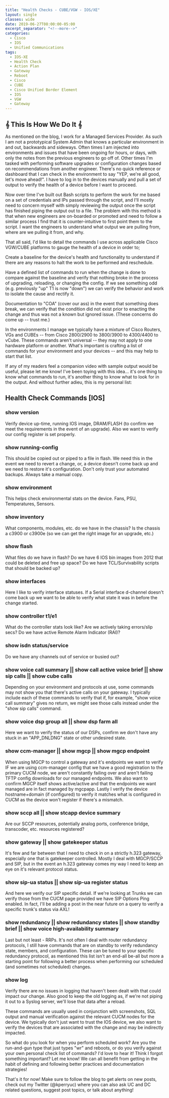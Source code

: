 ```yaml
---
title: "Health Checks - CUBE/VGW - IOS/XE"
layout: single
classes: wide
date: 2019-06-27T08:00:00-05:00
excerpt_separator: "<!--more-->"
categories:
  - Cisco
  - IOS
  - Unified Communications
tags:
  - IOS-XE
  - Health Check
  - Action Plan
  - Gateway
  - Reboot
  - Cisco
  - CUBE
  - Cisco Unified Border Element
  - IOS
  - VGW
  - Gateway
---
```


## 𝄞 This Is How We Do It 𝄞

As mentioned on the blog, I work for a Managed Services Provider. As such I am not a prototypical System Admin that knows a particular environment in and out, backwards and sideways. Often times I am injected into environments and issues that have been ongoing for hours, or days, with only the notes from the previous engineers to go off of.<!--more--> Other times I'm tasked with performing software upgrades or configuration changes based on recommendations from another engineer. There's no quick reference or dashboard that I can check in the environment to say "YEP, we're all good, let's move ahead!". I have to log in to the devices manually and pull a set of output to verify the health of a device before I want to proceed.

Now over time I've built out Bash scripts to perform the work for me based on a set of credentials and IPs passed through the script, and I'll mostly need to concern myself with simply reviewing the output once the script has finished piping the output out to a file. The problem with this method is that when new engineers are on-boarded or promoted and need to follow a similar process I find that it is counter-intuitive to first point them to the script. I want the engineers to understand what output we are pulling from, where are we pulling it from, and why.

That all said, I'd like to detail the commands I use across applicable Cisco VGW/CUBE platforms to gauge the health of a device in order to;

Create a baseline for the device's health and functionality to understand if there are any reasons to halt the work to be performed and reschedule.

Have a defined list of commands to run when the change is done to compare against the baseline and verify that nothing broke in the process of upgrading, reloading, or changing the config. If we see something odd (e.g. previously "up" T1 is now "down") we can verify the behavior and work to isolate the cause and rectify it.

Documentation to "COA" (cover our ass) in the event that something does break, we can verify that the condition did not exist prior to enacting the change and thus was not a known but ignored issue. (These concerns do come up -- trust me.)

In the environments I manage we typically have a mixture of Cisco Routers, VGs and CUBEs -- from Cisco 2800/2900 to 3800/3900 to 4300/4400 to vCube. These commands aren't universal -- they may not apply to one hardware platform or another. What's important is crafting a list of commands for your environment and your devices -- and this may help to start that list.

If any of my readers feel a companion video with sample output would be useful, please let me know! I've been toying with this idea... it's one thing to know what commands to run, it's another thing to know what to look for in the output. And without further adieu, this is my personal list:

## Health Check Commands [IOS]

### show version

Verify device up-time, running IOS image, DRAM/FLASH (to confirm we meet the requirements in the event of an upgrade). Also we want to verify our config register is set properly.

### show running-config

This should be copied out or piped to a file in flash. We need this in the event we need to revert a change, or, a device doesn't come back up and we need to restore it's configuration. Don't only trust your automated backups. Always take a manual copy.

### show environment

This helps check environmental stats on the device. Fans, PSU, Temperatures, Sensors.

### show inventory

What components, modules, etc. do we have in the chassis? Is the chassis a c3900 or c3900e (so we can get the right image for an upgrade, etc.)

### show flash

What files do we have in flash? Do we have 6 IOS bin images from 2012 that could be deleted and free up space? Do we have TCL/Survivability scripts that should be backed up?

### show interfaces

Here I like to verify interface statuses. If a Serial interface d-channel doesn't come back up we want to be able to verify what state it was in before the change started.

### show controller t1/e1

What do the controller stats look like? Are we actively taking errors/slip secs? Do we have active Remote Alarm Indicator (RAI)?

### show isdn status/service

Do we have any channels out of service or busied out?

### show voice call summary || show call active voice brief || show sip calls || show cube calls

Depending on your environment and protocols at use, some commands may not show you that there's active calls on your gateway. I typically include each of these commands to verify that if, for example, "show voice call summary" gives no return, we might see those calls instead under the "show sip calls" command.

### show voice dsp group all || show dsp farm all

Here we want to verify the status of our DSPs, confirm we don't have any stuck in an "APP_DNLDNG" state or other undesired state.

### show ccm-manager || show mgcp || show mgcp endpoint

When using MGCP to control a gateway and it's endpoints we want to verify IF we are using ccm-manager config that we have a good registration to the primary CUCM node, we aren't constantly failing over and aren't failing TFTP config downloads for our managed endpoints. We also want to confirm MGCP itself shows active/active and that the endpoints we want managed are in fact managed by mgcpapp. Lastly I verify the device hostname+domain (if configured) to verify it matches what is configured in CUCM as the device won't register if there's a mismatch.

### show sccp all || show stcapp device summary

Are our SCCP resources, potentially analog ports, conference bridge, transcoder, etc. resources registered?

### show gateway || show gatekeeper status

It's few and far between that I need to check in on a strictly h.323 gateway, especially one that is gatekeeper controlled. Mostly I deal with MGCP/SCCP and SIP, but in the event an h.323 gateway comes my way I need to keep an eye on it's relevant protocol status.

### show sip-ua status || show sip-ua register status

And here we verify our SIP specific detail. If we're looking at Trunks we can verify those from the CUCM page provided we have SIP Options Ping enabled. In fact, I'll be adding a post in the near future on a query to verify a specific trunk's status via AXL!

### show redundancy || show redundancy states || show standby brief || show voice high-availability summary

Last but not least - RRPs. It's not often I deal with router redundancy protocols, I still have commands that are on standby to verify redundancy state, members, and configuration. These can be tuned to your specific redundancy protocol, as mentioned this list isn't an end-all be-all but more a starting point for following a better process when performing our scheduled (and sometimes not scheduled) changes.

### show log

Verify there are no issues in logging that haven't been dealt with that could impact our change. Also good to keep the old logging as, if we're not piping it out to a Syslog server, we'll lose that data after a reload.

These commands are usually used in conjunction with screenshots, SQL output and manual verification against the relevant CUCM nodes for the device. We typically don't just want to trust the IOS device, we also want to verify the devices that are associated with the change and may be indirectly impacted.

So what do you look for when you perform scheduled work? Are you the run-and-gun type that just types "wr" and reboots, or do you verify against your own personal check list of commands? I'd love to hear it! Think I forgot something important? Let me know! We can all benefit from getting in the habit of defining and following better practices and documentation strategies!

That's it for now! Make sure to follow the blog to get alerts on new posts, check out my Twitter (@kperryuc) where you can also ask UC and DC related questions, suggest post topics, or talk about anything!
